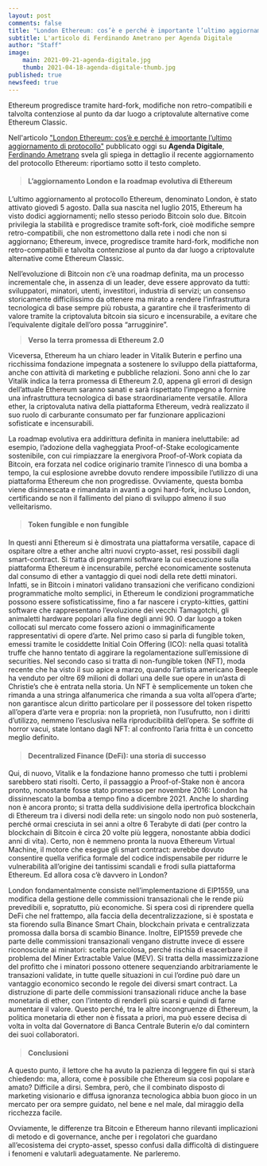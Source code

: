 ```yaml
---
layout: post
comments: false
title: "London Ethereum: cos’è e perché è importante l’ultimo aggiornamento di protocollo"
subtitle: L'articolo di Ferdinando Ametrano per Agenda Digitale
author: "Staff"
image:
    main: 2021-09-21-agenda-digitale.jpg
    thumb: 2021-04-18-agenda-digitale-thumb.jpg
published: true
newsfeed: true
---
```


Ethereum progredisce tramite hard-fork, modifiche non retro-compatibili e talvolta contenziose al punto da dar luogo a criptovalute alternative come Ethereum Classic.

Nell'articolo ["London Ethereum: cos’è e perché è importante l’ultimo aggiornamento di protocollo"](https://www.agendadigitale.eu/cittadinanza-digitale/pagamenti-digitali/london-cose-e-perche-e-importante-lultimo-aggiornamento-di-ethereum/) pubblicato oggi su **Agenda Digitale**, [Ferdinando Ametrano](https://ametrano.net/) svela gli spiega in dettaglio il recente aggiornamento del protocollo Ethereum: riportiamo sotto il testo completo.

>
>#### L’aggiornamento London e la roadmap evolutiva di Ethereum
>
L’ultimo aggiornamento al protocollo Ethereum, denominato London, è stato attivato giovedì 5 agosto. Dalla sua nascita nel luglio 2015, Ethereum ha visto dodici aggiornamenti; nello stesso periodo Bitcoin solo due. Bitcoin privilegia la stabilità e progredisce tramite soft-fork, cioè modifiche sempre retro-compatibili, che non estromettono dalla rete i nodi che non si aggiornano; Ethereum, invece, progredisce tramite hard-fork, modifiche non retro-compatibili e talvolta contenziose al punto da dar luogo a criptovalute alternative come Ethereum Classic.
>
Nell’evoluzione di Bitcoin non c’è una roadmap definita, ma un processo incrementale che, in assenza di un leader, deve essere approvato da tutti: sviluppatori, minatori, utenti, investitori, industria di servizi; un consenso storicamente difficilissimo da ottenere ma mirato a rendere l’infrastruttura tecnologica di base sempre più robusta, a garantire che il trasferimento di valore tramite la criptovaluta bitcoin sia sicuro e incensurabile, a evitare che l’equivalente digitale dell’oro possa “arrugginire”.
>
>**Verso la terra promessa di Ethereum 2.0**
>
Viceversa, Ethereum ha un chiaro leader in Vitalik Buterin e perfino una ricchissima fondazione impegnata a sostenere lo sviluppo della piattaforma, anche con attività di marketing e pubbliche relazioni. Sono anni che lo zar Vitalik indica la terra promessa di Ethereum 2.0, appena gli errori di design dell’attuale Ethereum saranno sanati e sarà rispettato l’impegno a fornire una infrastruttura tecnologica di base straordinariamente versatile. Allora ether, la criptovaluta nativa della piattaforma Ethereum, vedrà realizzato il suo ruolo di carburante consumato per far funzionare applicazioni sofisticate e incensurabili.
>
La roadmap evolutiva era addirittura definita in maniera ineluttabile: ad esempio, l’adozione della vagheggiata Proof-of-Stake ecologicamente sostenibile, con cui rimpiazzare la energivora Proof-of-Work copiata da Bitcoin, era forzata nel codice originario tramite l’innesco di una bomba a tempo, la cui esplosione avrebbe dovuto rendere impossibile l’utilizzo di una piattaforma Ethereum che non progredisse. Ovviamente, questa bomba viene disinnescata e rimandata in avanti a ogni hard-fork, incluso London, certificando se non il fallimento del piano di sviluppo almeno il suo velleitarismo.
>
>#### Token fungible e non fungible
>
In questi anni Ethereum si è dimostrata una piattaforma versatile, capace di ospitare oltre a ether anche altri nuovi crypto-asset, resi possibili dagli smart-contract. Si tratta di programmi software la cui esecuzione sulla piattaforma Ethereum è incensurabile, perché economicamente sostenuta dal consumo di ether a vantaggio di quei nodi della rete detti minatori. Infatti, se in Bitcoin i minatori validano transazioni che verificano condizioni programmatiche molto semplici, in Ethereum le condizioni programmatiche possono essere sofisticatissime, fino a far nascere i crypto-kitties, gattini software che rappresentano l’evoluzione dei vecchi Tamagotchi, gli animaletti hardware popolari alla fine degli anni 90. O dar luogo a token collocati sul mercato come fossero azioni o immaginificamente rappresentativi di opere d’arte. Nel primo caso si parla di fungible token, emessi tramite le cosiddette Initial Coin Offering (ICO): nella quasi totalità truffe che hanno tentato di aggirare la regolamentazione sull’emissione di securities. Nel secondo caso si tratta di non-fungible token (NFT), moda recente che ha visto il suo apice a marzo, quando l’artista americano Beeple ha venduto per oltre 69 milioni di dollari una delle sue opere in un’asta di Christie’s che è entrata nella storia. Un NFT è semplicemente un token che rimanda a una stringa alfanumerica che rimanda a sua volta all’opera d’arte; non garantisce alcun diritto particolare per il possessore del token rispetto all’opera d’arte vera e propria: non la proprietà, non l’usufrutto, non i diritti d’utilizzo, nemmeno l’esclusiva nella riproducibilità dell’opera. Se soffrite di horror vacui, state lontano dagli NFT: al confronto l’aria fritta è un concetto meglio definito.
>
> #### Decentralized Finance (DeFi): una storia di successo
>
Qui, di nuovo, Vitalik e la fondazione hanno promesso che tutti i problemi sarebbero stati risolti. Certo, il passaggio a Proof-of-Stake non è ancora pronto, nonostante fosse stato promesso per novembre 2016: London ha dissinnescato la bomba a tempo fino a dicembre 2021. Anche lo sharding non è ancora pronto; si tratta della suddivisione della ipertrofica blockchain di Ethereum tra i diversi nodi della rete: un singolo nodo non può sostenerla, perché ormai cresciuta in sei anni a oltre 6 Terabyte di dati (per contro la blockchain di Bitcoin è circa 20 volte più leggera, nonostante abbia dodici anni di vita). Certo, non è nemmeno pronta la nuova Ethereum Virtual Machine, il motore che esegue gli smart contract: avrebbe dovuto consentire quella verifica formale del codice indispensabile per ridurre le vulnerabilità all’origine dei tantissimi scandali e frodi sulla piattaforma Ethereum. Ed allora cosa c’è davvero in London?
>
London fondamentalmente consiste nell’implementazione di EIP1559, una modifica della gestione delle commissioni transazionali che le rende più prevedibili e, sopratutto, più economiche. Si spera così di riprendere quella DeFi che nel frattempo, alla faccia della decentralizzazione, si è spostata e sta fiorendo sulla Binance Smart Chain, blockchain privata e centralizzata promossa dalla borsa di scambio Binance. Inoltre, EIP1559 prevede che parte delle commissioni transazionali vengano distrutte invece di essere riconosciute ai minatori: scelta pericolosa, perché rischia di esacerbare il problema del Miner Extractable Value (MEV). Si tratta della massimizzazione del profitto che i minatori possono ottenere sequenziando arbitrariamente le transazioni validate, in tutte quelle situazioni in cui l’ordine può dare un vantaggio economico secondo le regole dei diversi smart contract. La distruzione di parte delle commissioni transazionali riduce anche la base monetaria di ether, con l’intento di renderli più scarsi e quindi di farne aumentare il valore. Questo perché, tra le altre incongruenze di Ethereum, la politica monetaria di ether non è fissata a priori, ma può essere decisa di volta in volta dal Governatore di Banca Centrale Buterin e/o dal comintern dei suoi collaboratori.
>
>#### Conclusioni
>
A questo punto, il lettore che ha avuto la pazienza di leggere fin qui si starà chiedendo: ma, allora, come è possibile che Ethereum sia così popolare e amato? Difficile a dirsi. Sembra, però, che il combinato disposto di marketing visionario e diffusa ignoranza tecnologica abbia buon gioco in un mercato per ora sempre guidato, nel bene e nel male, dal miraggio della ricchezza facile.
>
Ovviamente, le differenze tra Bitcoin e Ethereum hanno rilevanti implicazioni di metodo e di governance, anche per i regolatori che guardano all’ecosistema dei crypto-asset, spesso confusi dalla difficoltà di distinguere i fenomeni e valutarli adeguatamente. Ne parleremo.
